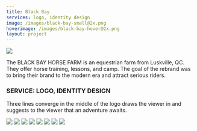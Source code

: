 ```yaml
---
title: Black Bay
services: logo, identity design
image: /images/black-bay-small@2x.png
hoverimage: /images/black-bay-hover@2x.png
layout: project
---
```


<img class="img-flex load-hidden" src="{{ site.baseurl }}/images/black-bay-logo.svg" />

The BLACK BAY HORSE FARM is an equestrian farm from Luskville, QC. They
offer horse training, lessons, and camp. The goal of the rebrand was to
bring their brand to the modern era and attract serious riders.

<h3>SERVICE: LOGO, IDENTITY DESIGN</h3>

Three lines converge in the middle of the logo draws the viewer in
and suggests to the viewer that an adventure awaits.

<img class="img-flex load-hidden drop-shadow push" src="{{ site.baseurl }}/images/black-bay-manual-1.png" />
<img class="img-flex load-hidden drop-shadow push" src="{{ site.baseurl }}/images/black-bay-manual-2.png" />
<img class="img-flex load-hidden drop-shadow push" src="{{ site.baseurl }}/images/black-bay-manual-3.png" />
<img class="img-flex load-hidden drop-shadow push" src="{{ site.baseurl }}/images/black-bay-manual-4.png" />
<img class="img-flex load-hidden drop-shadow push" src="{{ site.baseurl }}/images/black-bay-manual-5.png" />
<img class="img-flex load-hidden drop-shadow push" src="{{ site.baseurl }}/images/black-bay-manual-6.png" />
<img class="img-flex load-hidden drop-shadow push" src="{{ site.baseurl }}/images/black-bay-manual-7.png" />
<img class="img-flex load-hidden drop-shadow push" src="{{ site.baseurl }}/images/black-bay-manual-8.png" />
